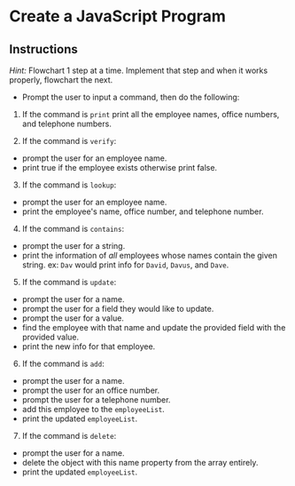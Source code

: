 # Create a JavaScript Program

## Instructions

*Hint:* Flowchart 1 step at a time. Implement that step and when it works properly, flowchart the next.

* Prompt the user to input a command, then do the following:

1. If the command is `print` print all the employee names, office numbers, and telephone numbers.

2. If the command is `verify`:
  * prompt the user for an employee name.
  * print true if the employee exists otherwise print false.

3. If the command is `lookup`:
  * prompt the user for an employee name.
  * print the employee's name, office number, and telephone number.

4. If the command is `contains`:
  * prompt the user for a string.
  * print the information of *all* employees whose names contain the given string.
  ex: `Dav` would print info for `David`, `Davus`, and `Dave`.

5. If the command is `update`:
  * prompt the user for a name.
  * prompt the user for a field they would like to update.
  * prompt the user for a value.
  * find the employee with that name and update the provided field with the provided value.
  * print the new info for that employee.

6. If the command is `add`:
  * prompt the user for a name.
  * prompt the user for an office number.
  * prompt the user for a telephone number.
  * add this employee to the `employeeList`.
  * print the updated `employeeList`.

7. If the command is `delete`:
  * prompt the user for a name.
  * delete the object with this name property from the array entirely.
  * print the updated `employeeList`.
